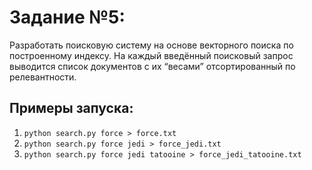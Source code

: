 # Задание №5:
Разработать поисковую систему на основе векторного поиска по построенному индексу. На каждый введённый поисковый запрос выводится список документов с их “весами” отсортированный по релевантности.


## Примеры запуска:
1. ```python search.py force > force.txt ```
2. ```python search.py force jedi > force_jedi.txt ```
3. ```python search.py force jedi tatooine > force_jedi_tatooine.txt ```


